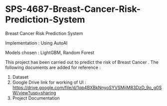 # SPS-4687-Breast-Cancer-Risk-Prediction-System
Breast Cancer Risk Prediction System 

Implementation : Using AutoAI

Models chosen : LightGBM, Random Forest

This project has been carried out to predict the risk of Breast Cancer .
The following documents are added for reference :
1) Dataset
2) Google Drive link for working of UI : https://drive.google.com/file/d/1qp4BXBkNnyoSYVSMijM83DzD_9o_g0SW/view?usp=sharing
3) Project Documentation



